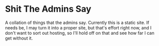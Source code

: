 # Shit The Admins Say

A collation of things that the admins say.  Currently this is a static site.  If needs be,
I may turn it into a proper site, but that's effort right now, and I don't want to sort
out hosting, so I'll hold off on that and see how far I can get without it.
